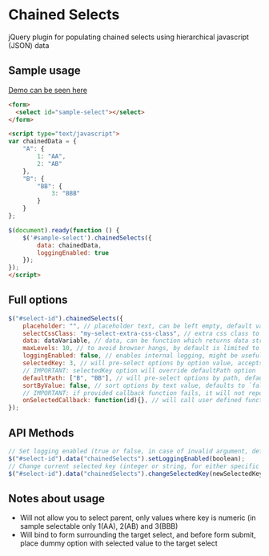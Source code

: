# Chained Selects
jQuery plugin for populating chained selects using hierarchical javascript (JSON) data

## Sample usage

[Demo can be seen here](https://smarek.github.io/jquery-chained-selects/demo.html)

```html
<form>
  <select id="sample-select"></select>
</form>

<script type="text/javascript">
var chainedData = {
    "A": {
        1: "AA",
        2: "AB"
    },
    "B": {
        "BB": {
            3: "BBB"
        }
    }
};

$(document).ready(function () {
    $('#sample-select').chainedSelects({
        data: chainedData,
        loggingEnabled: true
    });
});
</script>
```

## Full options
```javascript
$("#select-id").chainedSelects({
    placeholder: "", // placeholder text, can be left empty, default value is "", if the placeholder is empty, no empty option will be created
    selectCssClass: "my-select-extra-css-class", // extra css class to add on used/generated html select elements, defaults to `false`
    data: dataVariable, // data, can be function which returns data structure, or plain variable, defaults to `{}`
    maxLevels: 10, // to avoid browser hangs, by default is limited to 10 levels of hierarchy, you can raise this if you need to
    loggingEnabled: false, // enables internal logging, might be useful for debugging, defaults to `false`
    selectedKey: 3, // will pre-select options by option value, accepts numeric or string (string for selecting either category, number for the final option), default to `false`
    // IMPORTANT: selectedKey option will override defaultPath option
    defaultPath: ["B", "BB"], // will pre-select options by path, defaults to `false`
    sortByValue: false, // sort options by text value, defaults to `false`
    // IMPORTANT: if provided callback function fails, it will not report caught error if the `loggingEnabled` is not `true`
    onSelectedCallback: function(id){}, // will call user defined function with id of currently selected, or empty string if non-final option was chosen, defaults to `false`
});
```

## API Methods
```javascript
// Set logging enabled (true or false, in case of invalid argument, defaults to true)
$("#select-id").data("chainedSelects").setLoggingEnabled(boolean);
// Change current selected key (integer or string, for either specific choice or category)
$("#select-id").data("chainedSelects").changeSelectedKey(newSelectedKey);
```

## Notes about usage

- Will not allow you to select parent, only values where key is numeric (in sample selectable only 1(AA), 2(AB) and 3(BBB)
- Will bind to form surrounding the target select, and before form submit, place dummy option with selected value to the target select
